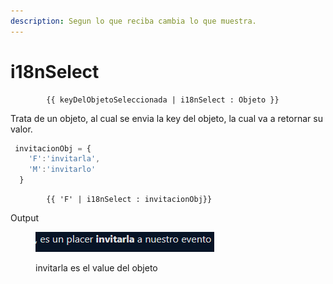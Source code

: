 ```yaml
---
description: Segun lo que reciba cambia lo que muestra.
---
```


# i18nSelect

```
        {{ keyDelObjetoSeleccionada | i18nSelect : Objeto }}
```

Trata de un objeto, al cual se envia la key del objeto, la cual va a retornar su valor.

```typescript
 invitacionObj = {
    'F':'invitarla',
    'M':'invitarlo'
  }
```



```
        {{ 'F' | i18nSelect : invitacionObj}}
```

Output

<figure><img src="../.gitbook/assets/image (3).png" alt=""><figcaption><p>invitarla es el value del objeto</p></figcaption></figure>

